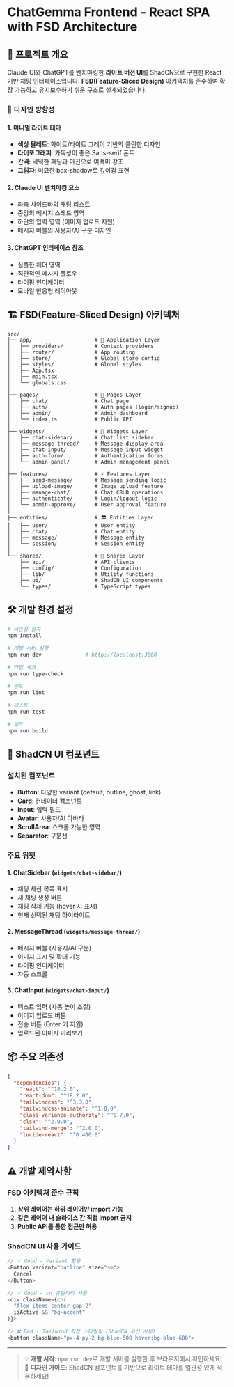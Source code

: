 # ChatGemma Frontend - React SPA with FSD Architecture

## 🎯 프로젝트 개요

Claude UI와 ChatGPT를 벤치마킹한 **라이트 버전 UI**를 ShadCN으로 구현한 React 기반 채팅 인터페이스입니다. **FSD(Feature-Sliced Design)** 아키텍처를 준수하여 확장 가능하고 유지보수하기 쉬운 구조로 설계되었습니다.

### 🎨 디자인 방향성

#### 1. **미니멀 라이트 테마**
- **색상 팔레트**: 화이트/라이트 그레이 기반의 클린한 디자인
- **타이포그래피**: 가독성이 좋은 Sans-serif 폰트
- **간격**: 넉넉한 패딩과 마진으로 여백미 강조
- **그림자**: 미묘한 box-shadow로 깊이감 표현

#### 2. **Claude UI 벤치마킹 요소**
- 좌측 사이드바의 채팅 리스트
- 중앙의 메시지 스레드 영역
- 하단의 입력 영역 (이미지 업로드 지원)
- 메시지 버블의 사용자/AI 구분 디자인

#### 3. **ChatGPT 인터페이스 참조**
- 심플한 헤더 영역
- 직관적인 메시지 플로우
- 타이핑 인디케이터
- 모바일 반응형 레이아웃

## 🏗️ FSD(Feature-Sliced Design) 아키텍처

```
src/
├── app/                    # 🚀 Application Layer
│   ├── providers/          # Context providers
│   ├── router/             # App routing
│   ├── store/              # Global store config
│   ├── styles/             # Global styles
│   ├── App.tsx
│   ├── main.tsx
│   └── globals.css
│
├── pages/                  # 📄 Pages Layer
│   ├── chat/               # Chat page
│   ├── auth/               # Auth pages (login/signup)
│   ├── admin/              # Admin dashboard
│   └── index.ts            # Public API
│
├── widgets/                # 🧩 Widgets Layer
│   ├── chat-sidebar/       # Chat list sidebar
│   ├── message-thread/     # Message display area
│   ├── chat-input/         # Message input widget
│   ├── auth-form/          # Authentication forms
│   └── admin-panel/        # Admin management panel
│
├── features/               # ⚡ Features Layer
│   ├── send-message/       # Message sending logic
│   ├── upload-image/       # Image upload feature
│   ├── manage-chat/        # Chat CRUD operations
│   ├── authenticate/       # Login/logout logic
│   └── admin-approve/      # User approval feature
│
├── entities/               # 🏛️ Entities Layer
│   ├── user/               # User entity
│   ├── chat/               # Chat entity
│   ├── message/            # Message entity
│   └── session/            # Session entity
│
└── shared/                 # 🔧 Shared Layer
    ├── api/                # API clients
    ├── config/             # Configuration
    ├── lib/                # Utility functions
    ├── ui/                 # ShadCN UI components
    └── types/              # TypeScript types
```

## 🛠️ 개발 환경 설정

```bash
# 의존성 설치
npm install

# 개발 서버 실행
npm run dev              # http://localhost:3000

# 타입 체크
npm run type-check

# 린트
npm run lint

# 테스트
npm run test

# 빌드
npm run build
```

## 🎨 ShadCN UI 컴포넌트

### 설치된 컴포넌트
- **Button**: 다양한 variant (default, outline, ghost, link)
- **Card**: 컨테이너 컴포넌트
- **Input**: 입력 필드
- **Avatar**: 사용자/AI 아바타
- **ScrollArea**: 스크롤 가능한 영역
- **Separator**: 구분선

### 주요 위젯

#### 1. **ChatSidebar** (`widgets/chat-sidebar/`)
- 채팅 세션 목록 표시
- 새 채팅 생성 버튼
- 채팅 삭제 기능 (hover 시 표시)
- 현재 선택된 채팅 하이라이트

#### 2. **MessageThread** (`widgets/message-thread/`)
- 메시지 버블 (사용자/AI 구분)
- 이미지 표시 및 확대 기능
- 타이핑 인디케이터
- 자동 스크롤

#### 3. **ChatInput** (`widgets/chat-input/`)
- 텍스트 입력 (자동 높이 조절)
- 이미지 업로드 버튼
- 전송 버튼 (Enter 키 지원)
- 업로드된 이미지 미리보기

## 📦 주요 의존성

```json
{
  "dependencies": {
    "react": "^18.2.0",
    "react-dom": "^18.2.0",
    "tailwindcss": "^3.3.0",
    "tailwindcss-animate": "^1.0.0",
    "class-variance-authority": "^0.7.0",
    "clsx": "^2.0.0",
    "tailwind-merge": "^2.0.0",
    "lucide-react": "^0.400.0"
  }
}
```

## ⚠️ 개발 제약사항

### FSD 아키텍처 준수 규칙
1. **상위 레이어는 하위 레이어만 import 가능**
2. **같은 레이어 내 슬라이스 간 직접 import 금지**
3. **Public API를 통한 접근만 허용**

### ShadCN UI 사용 가이드
```typescript
// ✅ Good - Variant 활용
<Button variant="outline" size="sm">
  Cancel
</Button>

// ✅ Good - cn 유틸리티 사용
<div className={cn(
  "flex items-center gap-2",
  isActive && "bg-accent"
)}>

// ❌ Bad - Tailwind 직접 스타일링 (ShadCN 우선 사용)
<button className="px-4 py-2 bg-blue-500 hover:bg-blue-600">
```

---

> 💡 **개발 시작**: `npm run dev`로 개발 서버를 실행한 후 브라우저에서 확인하세요!
> 🎨 **디자인 가이드**: ShadCN 컴포넌트를 기반으로 라이트 테마를 일관성 있게 적용하세요!